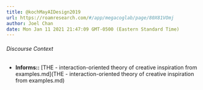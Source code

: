 ```yaml
---
title: @kochMayAIDesign2019
url: https://roamresearch.com/#/app/megacoglab/page/80X81VOmj
author: Joel Chan
date: Mon Jan 11 2021 21:47:09 GMT-0500 (Eastern Standard Time)
---
```




###### Discourse Context

- **Informs::** [THE - interaction-oriented theory of creative inspiration from examples.md](THE - interaction-oriented theory of creative inspiration from examples.md)

